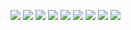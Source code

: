 ![](./resource/images/01.gif)
![](./resource/images/02.gif)
![](./resource/images/03.gif)
![](./resource/images/04.gif)
![](./resource/images/05.gif)
![](./resource/images/06.gif)
![](./resource/images/07.gif)
![](./resource/images/08.gif)
![](./resource/images/09.gif)